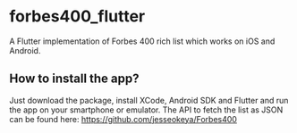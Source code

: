# forbes400_flutter

A Flutter implementation of Forbes 400 rich list which works on iOS and Android. 

## How to install the app?

Just download the package, install XCode, Android SDK and Flutter and run the app on your smartphone or emulator. The API to fetch the list as JSON can be found here: https://github.com/jesseokeya/Forbes400
